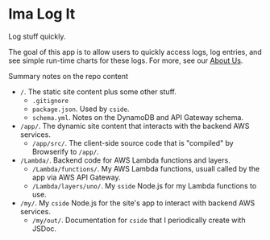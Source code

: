 # Ima Log It

Log stuff quickly.

The goal of this app is to allow users to quickly access logs, log entries, and see simple run-time charts for these logs. For more, see our [About Us](https://imalogit.com/about.html).

Summary notes on the repo content

- `/`. The static site content plus some other stuff.
    - `.gitignore`
    - `package.json`. Used by `cside`.
    - `schema.yml`. Notes on the DynamoDB and API Gateway schema.
- `/app/`. The dynamic site content that interacts with the backend AWS services.
    - `/app/src/`. The client-side source code that is "compiled" by Browserify to  `/app/`.
- `/Lambda/`. Backend code for AWS Lambda functions and layers.
    - `/Lambda/functions/`. My AWS Lambda functions, usuall called by the app via AWS API Gateway.
    - `/Lambda/layers/uno/`. My `sside` Node.js for my Lambda functions to use.
- `/my/`. My `cside` Node.js for the site's app to interact with backend AWS services.
    - `/my/out/`. Documentation for `cside` that I periodically create with JSDoc.

